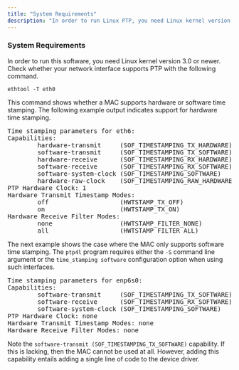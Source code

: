 ```yaml
---
title: "System Requirements"
description: "In order to run Linux PTP, you need Linux kernel version 3.0 or newer and a network interface which supports PTP."
---
```


### System Requirements

In order to run this software, you need Linux kernel version 3.0 or
newer.  Check whether your network interface supports PTP with the
following command.

`ethtool -T eth0`

This command shows whether a MAC supports hardware or software time
stamping.  The following example output indicates support for
hardware time stamping.

<pre>
Time stamping parameters for eth6:
Capabilities:
        hardware-transmit     (SOF_TIMESTAMPING_TX_HARDWARE)
        software-transmit     (SOF_TIMESTAMPING_TX_SOFTWARE)
        hardware-receive      (SOF_TIMESTAMPING_RX_HARDWARE)
        software-receive      (SOF_TIMESTAMPING_RX_SOFTWARE)
        software-system-clock (SOF_TIMESTAMPING_SOFTWARE)
        hardware-raw-clock    (SOF_TIMESTAMPING_RAW_HARDWARE)
PTP Hardware Clock: 1
Hardware Transmit Timestamp Modes:
        off                   (HWTSTAMP_TX_OFF)
        on                    (HWTSTAMP_TX_ON)
Hardware Receive Filter Modes:
        none                  (HWTSTAMP_FILTER_NONE)
        all                   (HWTSTAMP_FILTER_ALL)
</pre>

The next example shows the case where the MAC only supports software
time stamping.  The `ptp4l` program requires either the `-S` command
line argument or the `time_stamping software` configuration option
when using such interfaces.

<pre>
Time stamping parameters for enp6s0:
Capabilities:
        software-transmit     (SOF_TIMESTAMPING_TX_SOFTWARE)
        software-receive      (SOF_TIMESTAMPING_RX_SOFTWARE)
        software-system-clock (SOF_TIMESTAMPING_SOFTWARE)
PTP Hardware Clock: none
Hardware Transmit Timestamp Modes: none
Hardware Receive Filter Modes: none
</pre>

Note the `software-transmit (SOF_TIMESTAMPING_TX_SOFTWARE)`
capability.  If this is lacking, then the MAC cannot be used at
all.  However, adding this capability entails adding a single line
of code to the device driver.